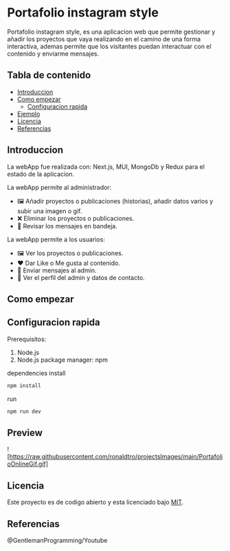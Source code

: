 # Portafolio instagram style
Portafolio instagram style, es una aplicacion web que permite gestionar y añadir los proyectos que vaya realizando en el camino de una forma interactiva, ademas permite que los visitantes puedan interactuar con el contenido y enviarme mensajes.

## Tabla de contenido
- [Introduccion](#introduccion)
- [Como empezar](#como-empezar)
    - [Configuracion rapida](#configuracion-rapida)
- [Ejemplo](#ejemplo)
- [Licencia](#licencia)
- [Referencias](#referencias)

## Introduccion
La webApp fue realizada con: 
Next.js, MUI, MongoDb y Redux para el estado de la aplicacion.

La webApp permite al administrador:
- 🖼️ Añadir proyectos o publicaciones (historias), añadir datos varios y subir una imagen o gif.
- ❌ Eliminar los proyectos o publicaciones.
- 💌 Revisar los mensajes en bandeja.

La webApp permite a los usuarios:
- 🖼️ Ver los proyectos o publicaciones.
- ♥️ Dar Like o Me gusta al contenido.
- 📨 Enviar mensajes al admin.
- 🤵 Ver el perfil del admin y datos de contacto.

## Como empezar
## Configuracion rapida
Prerequisitos:
1. Node.js
2. Node.js package manager: npm

dependencies install
```bash
npm install 
```
run
```bash
npm run dev
```

## Preview
![https://raw.githubusercontent.com/ronaldtro/projectsImages/main/PortafolioOnlineGif.gif]

## Licencia
Este proyecto es de codigo abierto y esta licenciado bajo [MIT](/LICENSE).

## Referencias
@GentlemanProgramming/Youtube
